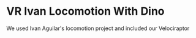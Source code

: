 # VR Ivan Locomotion With Dino 
 We used Ivan Aguilar's locomotion project and included our Velociraptor
